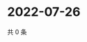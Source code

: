 # 2022-07-26

共 0 条

<!-- BEGIN WEIBO -->
<!-- 最后更新时间 Tue Jul 26 2022 19:14:05 GMT+0800 (China Standard Time) -->

<!-- END WEIBO -->
